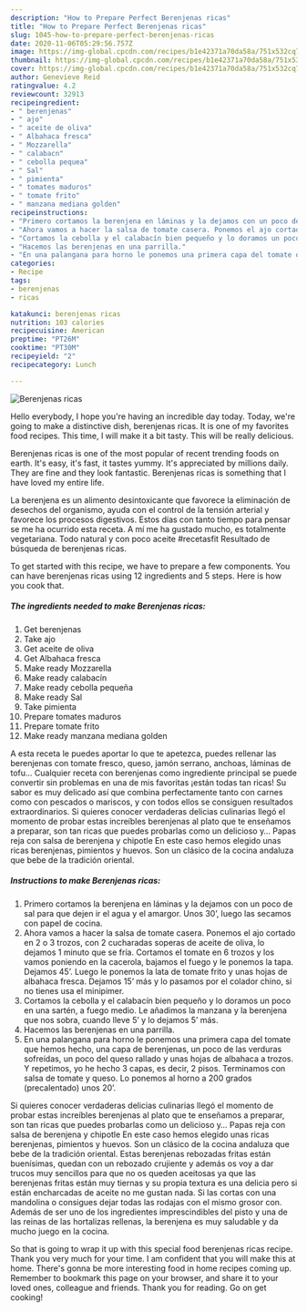 ```yaml
---
description: "How to Prepare Perfect Berenjenas ricas"
title: "How to Prepare Perfect Berenjenas ricas"
slug: 1045-how-to-prepare-perfect-berenjenas-ricas
date: 2020-11-06T05:29:56.757Z
image: https://img-global.cpcdn.com/recipes/b1e42371a70da58a/751x532cq70/berenjenas-ricas-foto-principal.jpg
thumbnail: https://img-global.cpcdn.com/recipes/b1e42371a70da58a/751x532cq70/berenjenas-ricas-foto-principal.jpg
cover: https://img-global.cpcdn.com/recipes/b1e42371a70da58a/751x532cq70/berenjenas-ricas-foto-principal.jpg
author: Genevieve Reid
ratingvalue: 4.2
reviewcount: 32913
recipeingredient:
- " berenjenas"
- " ajo"
- " aceite de oliva"
- " Albahaca fresca"
- " Mozzarella"
- " calabacn"
- " cebolla pequea"
- " Sal"
- " pimienta"
- " tomates maduros"
- " tomate frito"
- " manzana mediana golden"
recipeinstructions:
- "Primero cortamos la berenjena en láminas y la dejamos con un poco de sal para que dejen ir el agua y el amargor. Unos 30’, luego las secamos con papel de cocina."
- "Ahora vamos a hacer la salsa de tomate casera. Ponemos el ajo cortado en 2 o 3 trozos, con 2 cucharadas soperas de aceite de oliva, lo dejamos 1 minuto que se fría. Cortamos el tomate en 6 trozos y los vamos poniendo en la cacerola, bajamos el fuego y le ponemos la tapa. Dejamos 45’. Luego le ponemos la lata de tomate frito y unas hojas de albahaca fresca. Dejamos 15‘ más y lo pasamos por el colador chino, si no tienes usa el minipimer."
- "Cortamos la cebolla y el calabacín bien pequeño y lo doramos un poco en una sartén, a fuego medio. Le añadimos la manzana y la berenjena que nos sobra, cuando lleve 5’ y lo dejamos 5’ más."
- "Hacemos las berenjenas en una parrilla."
- "En una palangana para horno le ponemos una primera capa del tomate que hemos hecho, una capa de berenjenas, un poco de las verduras sofreídas, un poco del queso rallado y unas hojas de albahaca a trozos. Y repetimos, yo he hecho 3 capas, es decir, 2 pisos. Terminamos con salsa de tomate y queso. Lo ponemos al horno a 200 grados (precalentado) unos 20’."
categories:
- Recipe
tags:
- berenjenas
- ricas

katakunci: berenjenas ricas 
nutrition: 103 calories
recipecuisine: American
preptime: "PT26M"
cooktime: "PT30M"
recipeyield: "2"
recipecategory: Lunch

---
```



![Berenjenas ricas](https://img-global.cpcdn.com/recipes/b1e42371a70da58a/751x532cq70/berenjenas-ricas-foto-principal.jpg)

Hello everybody, I hope you're having an incredible day today. Today, we're going to make a distinctive dish, berenjenas ricas. It is one of my favorites food recipes. This time, I will make it a bit tasty. This will be really delicious.

Berenjenas ricas is one of the most popular of recent trending foods on earth. It's easy, it's fast, it tastes yummy. It's appreciated by millions daily. They are fine and they look fantastic. Berenjenas ricas is something that I have loved my entire life.

La berenjena es un alimento desintoxicante que favorece la eliminación de desechos del organismo, ayuda con el control de la tensión arterial y favorece los procesos digestivos. Estos días con tanto tiempo para pensar se me ha ocurrido esta receta. A mí me ha gustado mucho, es totalmente vegetariana. Todo natural y con poco aceite #recetasfit Resultado de búsqueda de berenjenas ricas.


To get started with this recipe, we have to prepare a few components. You can have berenjenas ricas using 12 ingredients and 5 steps. Here is how you cook that.

<!--inarticleads1-->

##### The ingredients needed to make Berenjenas ricas:

1. Get  berenjenas
1. Take  ajo
1. Get  aceite de oliva
1. Get  Albahaca fresca
1. Make ready  Mozzarella
1. Make ready  calabacín
1. Make ready  cebolla pequeña
1. Make ready  Sal
1. Take  pimienta
1. Prepare  tomates maduros
1. Prepare  tomate frito
1. Make ready  manzana mediana golden


A esta receta le puedes aportar lo que te apetezca, puedes rellenar las berenjenas con tomate fresco, queso, jamón serrano, anchoas, láminas de tofu… Cualquier receta con berenjenas como ingrediente principal se puede convertir sin problemas en una de mis favoritas ¡están todas tan ricas! Su sabor es muy delicado así que combina perfectamente tanto con carnes como con pescados o mariscos, y con todos ellos se consiguen resultados extraordinarios. Si quieres conocer verdaderas delicias culinarias llegó el momento de probar estas increíbles berenjenas al plato que te enseñamos a preparar, son tan ricas que puedes probarlas como un delicioso y… Papas reja con salsa de berenjena y chipotle En este caso hemos elegido unas ricas berenjenas, pimientos y huevos. Son un clásico de la cocina andaluza que bebe de la tradición oriental. 

<!--inarticleads2-->

##### Instructions to make Berenjenas ricas:

1. Primero cortamos la berenjena en láminas y la dejamos con un poco de sal para que dejen ir el agua y el amargor. Unos 30’, luego las secamos con papel de cocina.
1. Ahora vamos a hacer la salsa de tomate casera. Ponemos el ajo cortado en 2 o 3 trozos, con 2 cucharadas soperas de aceite de oliva, lo dejamos 1 minuto que se fría. Cortamos el tomate en 6 trozos y los vamos poniendo en la cacerola, bajamos el fuego y le ponemos la tapa. Dejamos 45’. Luego le ponemos la lata de tomate frito y unas hojas de albahaca fresca. Dejamos 15‘ más y lo pasamos por el colador chino, si no tienes usa el minipimer.
1. Cortamos la cebolla y el calabacín bien pequeño y lo doramos un poco en una sartén, a fuego medio. Le añadimos la manzana y la berenjena que nos sobra, cuando lleve 5’ y lo dejamos 5’ más.
1. Hacemos las berenjenas en una parrilla.
1. En una palangana para horno le ponemos una primera capa del tomate que hemos hecho, una capa de berenjenas, un poco de las verduras sofreídas, un poco del queso rallado y unas hojas de albahaca a trozos. Y repetimos, yo he hecho 3 capas, es decir, 2 pisos. Terminamos con salsa de tomate y queso. Lo ponemos al horno a 200 grados (precalentado) unos 20’.


Si quieres conocer verdaderas delicias culinarias llegó el momento de probar estas increíbles berenjenas al plato que te enseñamos a preparar, son tan ricas que puedes probarlas como un delicioso y… Papas reja con salsa de berenjena y chipotle En este caso hemos elegido unas ricas berenjenas, pimientos y huevos. Son un clásico de la cocina andaluza que bebe de la tradición oriental. Estas berenjenas rebozadas fritas están buenísimas, quedan con un rebozado crujiente y además os voy a dar trucos muy sencillos para que no os queden aceitosas ya que las berenjenas fritas están muy tiernas y su propia textura es una delicia pero si están encharcadas de aceite no me gustan nada. Si las cortas con una mandolina o consigues dejar todas las rodajas con el mismo grosor con. Además de ser uno de los ingredientes imprescindibles del pisto y una de las reinas de las hortalizas rellenas, la berenjena es muy saludable y da mucho juego en la cocina. 

So that is going to wrap it up with this special food berenjenas ricas recipe. Thank you very much for your time. I am confident that you will make this at home. There's gonna be more interesting food in home recipes coming up. Remember to bookmark this page on your browser, and share it to your loved ones, colleague and friends. Thank you for reading. Go on get cooking!
